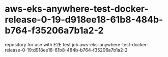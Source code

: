 # aws-eks-anywhere-test-docker-release-0-19-d918ee18-61b8-484b-b764-f35206a7b1a2-2
repository for use with E2E test job aws-eks-anywhere-test-docker-release-0-19:d918ee18-61b8-484b-b764-f35206a7b1a2-2
